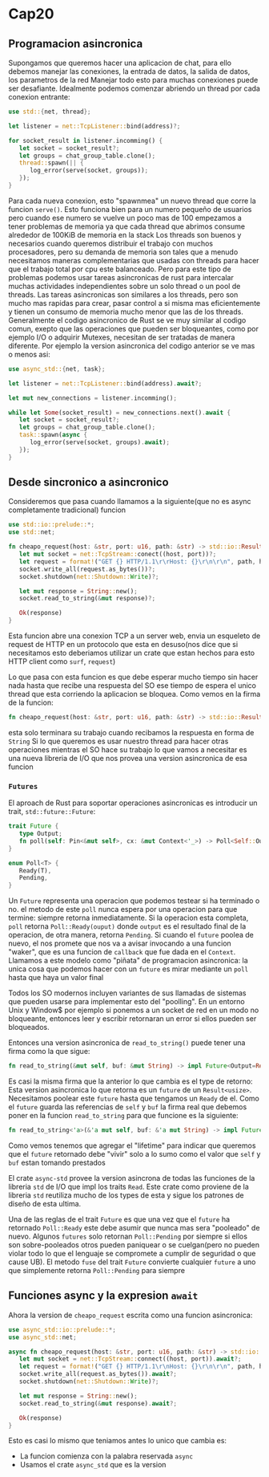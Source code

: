 # Cap20

## Programacion asincronica

Supongamos que queremos hacer una aplicacion de chat, para ello debemos manejar
las conexiones, la entrada de datos, la salida de datos, los parametros de la red
Manejar todo esto para muchas conexiones puede ser desafiante. Idealmente podemos
comenzar abriendo un thread por cada conexion entrante:

```rust
use std::{net, thread};

let listener = net::TcpListener::bind(address)?;

for socket_result in listener.incomming() {
   let socket = socket_result?;
   let groups = chat_group_table.clone();
   thread::spawn(|| {
      log_error(serve(socket, groups));
   });
}
```
Para cada nueva conexion, esto "spawnmea" un nuevo thread que corre la funcion
`serve()`. Esto funciona bien para un numero pequeño de usuarios pero cuando ese
numero se vuelve un poco mas de 100 empezamos a tener problemas de memoria ya
que cada thread que abrimos consume alrededor de 100KiB de memoria en la stack
Los threads son buenos y necesarios cuando queremos distribuir el trabajo con muchos
procesadores, pero su demanda de memoria son tales que a menudo necesitamos maneras
complementarias que usadas con threads para hacer que el trabajo total por cpu
este balanceado. Pero para este tipo de problemas podemos usar tareas asincronicas
de rust para intercalar muchas actividades independientes sobre un solo thread
o un pool de threads. Las tareas asincronicas son similares a los threads, pero
son mucho mas rapidas para crear, pasar control a si misma mas eficientemente y
tienen un consumo de memoria mucho menor que las de los threads. Generalmente el
codigo asincronico de Rust se ve muy similar al codigo comun, exepto que las operaciones
que pueden ser bloqueantes, como por ejemplo I/O o adquirir Mutexes, necesitan de
ser tratadas de manera diferente. Por ejemplo la version asincronica del codigo
anterior se ve mas o menos asi:

```rust
use async_std::{net, task};

let listener = net::TcpListener::bind(address).await?;

let mut new_connections = listener.incomming();

while let Some(socket_result) = new_connections.next().await {
   let socket = socket_result?;
   let groups = chat_group_table.clone();
   task::spawn(async {
      log_error(serve(socket, groups).await);
   });
}
```

## Desde sincronico a asincronico

Consideremos que pasa cuando llamamos a la siguiente(que no es async completamente
tradicional) funcion

```rust
use std::io::prelude::*;
use std::net;

fn cheapo_request(host: &str, port: u16, path: &str) -> std::io::Result<String> {
   let mut socket = net::TcpStream::conect((host, port))?;
   let request = format!("GET {} HTTP/1.1\r\rHost: {}\r\n\r\n", path, host);
   socket.write_all(request.as_bytes())?;
   socket.shutdown(net::Shutdown::Write)?;

   let mut response = String::new();
   socket.read_to_string(&mut response)?;

   Ok(response)
}
```

Esta funcion abre una conexion TCP a un server web, envia un esqueleto de request de
HTTP en un protocolo que esta en desuso(nos dice que si necesitamos esto deberiamos
utilizar un crate que estan hechos para esto HTTP client como `surf`, `request`)

Lo que pasa con esta funcion es que debe esperar mucho tiempo sin hacer nada hasta
que recibe una respuesta del SO ese tiempo de espera el unico thread que esta
corriendo la aplicacion se bloquea. Como vemos en la firma de la funcion:

```rust
fn cheapo_request(host: &str, port: u16, path: &str) -> std::io::Result<String>
```

esta solo terminara su trabajo cuando recibamos la respuesta en forma de `String`
Si lo que queremos es usar nuestro thread para hacer otras operaciones mientras
el SO hace su trabajo lo que vamos a necesitar es una nueva libreria de I/O que
nos provea una version asincronica de esa funcion


### `Futures`

El aproach de Rust para soportar operaciones asincronicas es introducir un trait,
`std::future::Future`:

```rust
trait Future {
   type Output;
   fn poll(self: Pin<&mut self>, cx: &mut Context<'_>) -> Poll<Self::Output>;
}

enum Poll<T> {
   Ready(T),
   Pending,
}
```

Un `Future` representa una operacion que podemos testear si ha terminado o no.
el metodo de este `poll` nunca espera por una operacion para que termine: siempre
retorna inmediatamente. Si la operacion esta completa, `poll` retorna `Poll::Ready(ouput)`
donde `output` es el resultado final de la operacion, de otra manera, retorna
`Pending`. Si cuando el `future` poolea de nuevo, el nos promete que nos va a avisar
invocando a una funcion "waker", que es una funcion de `callback` que fue dada
en el `Context`. Llamamos a este modelo como "piñata" de programacion asincronica: la
unica cosa que podemos hacer con un `future` es mirar mediante un `poll` hasta
que haya un valor final

Todos los SO modernos incluyen variantes de sus llamadas de sistemas que pueden
usarse para implementar esto del "poolling". En un entorno Unix y Window$ por ejemplo
si ponemos a un socket de red en un modo no bloqueante, entonces leer y escribir
retornaran un error si ellos pueden ser bloqueados.

Entonces una version asincronica de `read_to_string()` puede tener una firma como
la que sigue:

```rust
fn read_to_string(&mut self, buf: &mut String) -> impl Future<Output=Result<usize>>;
```

Es casi la misma firma que la anterior lo que cambia es el type de retorno:
Esta version asincronica lo que retorna es un `future` de un `Result<usize>`.
Necesitamos poolear este `future` hasta que tengamos un `Ready` de el. Como el
`future` guarda las referencias de `self` y `buf` la firma real que debemos poner
en la funcion `read_to_string` para que funcione es la siguiente:

```rust
fn read_to_string<'a>(&'a mut self, buf: &'a mut String) -> impl Future<Output=Result<usize>> + 'a;
```

Como vemos tenemos que agregar el "lifetime" para indicar que queremos que el `future`
retornado debe "vivir" solo a lo sumo como el valor que `self` y `buf` estan tomando
prestados

El crate `async-std` provee la version asincrona de todas las funciones de la libreria
`std` de I/O que impl los traits `Read`. Este crate como proviene de la libreria
`std` reutiliza mucho de los types de esta y sigue los patrones de diseño de
esta ultima.

Una de las reglas de el trait `Future` es que una vez que el `future` ha retornado
`Poll::Ready` este debe asumir que nunca mas sera "pooleado" de nuevo. Algunos
`futures` solo retornan `Poll::Pending` por siempre si ellos son sobre-pooleados
otros pueden paniquear o se cuelgan(pero no pueden violar todo lo que el lenguaje
se compromete a cumplir de seguridad o que cause UB). El metodo `fuse` del trait
`Future` convierte cualquier `future` a uno que simplemente retorna `Poll::Pending`
para siempre


## Funciones async y la expresion `await`

Ahora la version de `cheapo_request` escrita como una funcion asincronica:

```rust
use async_std::io::prelude::*;
use async_std::net;

async fn cheapo_request(host: &str, port: u16, path: &str) -> std::io::Result<String> {
   let mut socket = net::TcpStream::connect((host, port)).await?;
   let request = format!("GET {} HTTP/1.1\r\nHost: {}\r\n\r\n", path, host);
   socket.write_all(request.as_bytes()).await?;
   socket.shutdown(net::Shutdown::Write)?;

   let mut response = String::new();
   socket.read_to_string(&mut response).await?;

   Ok(response)
}
```

Esto es casi lo mismo que teniamos antes lo unico que cambia es:

 - La funcion comienza con la palabra reservada `async`
 - Usamos el crate `async_std` que es la version
